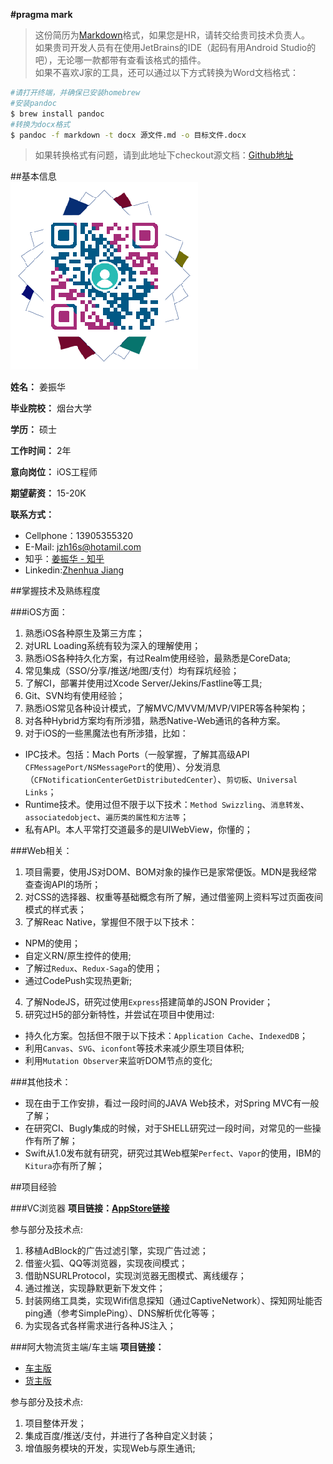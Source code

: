 
**#pragma mark**  
> 这份简历为[Markdown](http://zh.wikipedia.org/wiki/Markdown)格式，如果您是HR，请转交给贵司技术负责人。  
> 如果贵司开发人员有在使用JetBrains的IDE（起码有用Android Studio的吧），无论哪一款都带有查看该格式的插件。  
> 如果不喜欢J家的工具，还可以通过以下方式转换为Word文档格式：  
```sh
#请打开终端，并确保已安装homebrew
#安装pandoc
$ brew install pandoc
#转换为docx格式
$ pandoc -f markdown -t docx 源文件.md -o 目标文件.docx
```
>如果转换格式有问题，请到此地址下checkout源文档：[Github地址](https://github.com/AmatsuZero/Resume.git)

##基本信息  
![Namecard](./profile.png)  

**__姓名：__**
姜振华  

**__毕业院校：__**
烟台大学  

**__学历：__**
硕士

**__工作时间：__** 
2年  

**__意向岗位：__**
iOS工程师  

**__期望薪资：__**
15-20K 

**__联系方式：__**
+ Cellphone：13905355320  
+ E-Mail: [jzh16s@hotamil.com](jzh16s@hotamil.com)  
+ 知乎：[姜振华 - 知乎](https://www.zhihu.com/people/jiang-zhen-hua-86/asks)  
+ Linkedin:[Zhenhua Jiang](https://cn.linkedin.com/in/jiangzhenhua)  

##掌握技术及熟练程度

###iOS方面：
1. 熟悉iOS各种原生及第三方库；
2. 对URL Loading系统有较为深入的理解使用；
3. 熟悉iOS各种持久化方案，有过Realm使用经验，最熟悉是CoreData;
4. 常见集成（SSO/分享/推送/地图/支付）均有踩坑经验；
5. 了解CI，部署并使用过Xcode Server/Jekins/Fastline等工具;
6. Git、SVN均有使用经验；
7. 熟悉iOS常见各种设计模式，了解MVC/MVVM/MVP/VIPER等各种架构；
8. 对各种Hybrid方案均有所涉猎，熟悉Native-Web通讯的各种方案。
9. 对于iOS的一些黑魔法也有所涉猎，比如：
- IPC技术。包括：Mach Ports（一般掌握，了解其高级API `CFMessagePort/NSMessagePort`的使用）、分发消息（`CFNotificationCenterGetDistributedCenter`）、`剪切板`、`Universal Links`；
- Runtime技术。使用过但不限于以下技术：`Method Swizzling`、`消息转发`、`associatedobject`、`遍历类的属性和方法等`；
- 私有API。本人平常打交道最多的是UIWebView，你懂的；

###Web相关：
1. 项目需要，使用JS对DOM、BOM对象的操作已是家常便饭。MDN是我经常查查询API的场所；
2. 对CSS的选择器、权重等基础概念有所了解，通过借鉴网上资料写过页面夜间模式的样式表；
3. 了解Reac Native，掌握但不限于以下技术：
- NPM的使用；
- 自定义RN/原生控件的使用;
- 了解过`Redux`、`Redux-Saga`的使用；
- 通过CodePush实现热更新;
4. 了解NodeJS，研究过使用`Express`搭建简单的JSON Provider；
5. 研究过H5的部分新特性，并尝试在项目中使用过:
- 持久化方案。包括但不限于以下技术：`Application Cache`、`IndexedDB`；
- 利用`Canvas`、`SVG`、`iconfont`等技术来减少原生项目体积;
- 利用`Mutation Observer`来监听DOM节点的变化;

###其他技术：
+ 现在由于工作安排，看过一段时间的JAVA Web技术，对Spring MVC有一般了解；
+ 在研究CI、Bugly集成的时候，对于SHELL研究过一段时间，对常见的一些操作有所了解；
+ Swift从1.0发布就有研究，研究过其Web框架`Perfect`、`Vapor`的使用，IBM的`Kitura`亦有所了解；

##项目经验

###VC浏览器
**项目链接：[AppStore链接](https://itunes.apple.com/cn/app/vc-liu-lan-qi/id929092372?mt=8)**  

参与部分及技术点:  
1. 移植AdBlock的广告过滤引擎，实现广告过滤；  
2. 借鉴火狐、QQ等浏览器，实现夜间模式；  
3. 借助NSURLProtocol，实现浏览器无图模式、离线缓存；  
4. 通过推送，实现静默更新下发文件；  
5. 封装网络工具类，实现Wifi信息探知（通过CaptiveNetwork）、探知网址能否ping通（参考SimplePing）、DNS解析优化等等；  
6. 为实现各式各样需求进行各种JS注入；  

###阿大物流货主端/车主端
**项目链接：**
+ [车主版](https://itunes.apple.com/cn/app/a-da-wu-liu-che-zhu-ban/id1056048870?mt=8)  
+ [货主版](https://itunes.apple.com/cn/app/a-da-wu-liu-huo-zhu-ban/id1050412810?mt=8)   

参与部分及技术点:  
1. 项目整体开发；  
2. 集成百度/推送/支付，并进行了各种自定义封装；  
3. 增值服务模块的开发，实现Web与原生通讯;  